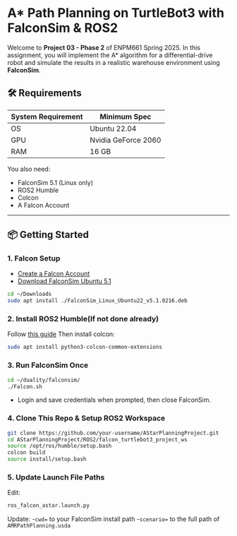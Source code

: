 # A* Path Planning on TurtleBot3 with FalconSim & ROS2

Welcome to **Project 03 - Phase 2** of ENPM661 Spring 2025. In this assignment, you will implement the A* algorithm for a differential-drive robot and simulate the results in a realistic warehouse environment using **FalconSim**.

## 🛠️ Requirements

| System Requirement | Minimum Spec |
|--------------------|--------------|
| OS                 | Ubuntu 22.04 |
| GPU                | Nvidia GeForce 2060 |
| RAM                | 16 GB        |

You also need:
- FalconSim 5.1 (Linux only)
- ROS2 Humble
- Colcon
- A Falcon Account

---

## 📦 Getting Started

### 1. Falcon Setup
- [Create a Falcon Account](https://falcon.duality.ai/auth/sign-up)
- [Download FalconSim Ubuntu 5.1](https://falcon.duality.ai/downloads)
```bash
cd ~/Downloads
sudo apt install ./FalconSim_Linux_Ubuntu22_v5.1.0216.deb
```

### 2. Install ROS2 Humble(If not done already)
Follow [this guide](https://docs.ros.org/en/humble/Installation.html)
Then install colcon:
```bash
sudo apt install python3-colcon-common-extensions
```
### 3. Run FalconSim Once
```bash
cd ~/duality/falconsim/
./Falcon.sh
```
- Login and save credentials when prompted, then close FalconSim.

### 4. Clone This Repo & Setup ROS2 Workspace
```bash
git clone https://github.com/your-username/AStarPlanningProject.git
cd AStarPlanningProject/ROS2/falcon_turtlebot3_project_ws
source /opt/ros/humble/setup.bash
colcon build
source install/setup.bash
```

### 5. Update Launch File Paths
Edit:
```bash
ros_falcon_astar.launch.py
```
Update:
-`cwd=` to your FalconSim install path
-`scenario=` to the full path of `AMRPathPlanning.usda`

